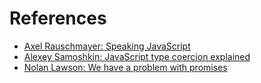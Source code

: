 # References

* [Axel Rauschmayer: Speaking JavaScript](http://speakingjs.com/es5/index.html)
* [Alexey Samoshkin: JavaScript type coercion explained](https://medium.freecodecamp.org/js-type-coercion-explained-27ba3d9a2839)
* [Nolan Lawson: We have a problem with promises](https://pouchdb.com/2015/05/18/we-have-a-problem-with-promises.html)

